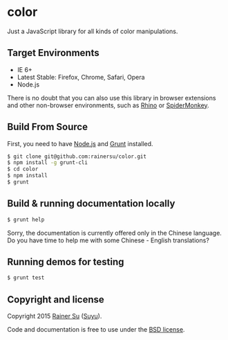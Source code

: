 # color
Just a JavaScript library for all kinds of color manipulations.

Target Environments
-------------------

- IE 6+
- Latest Stable: Firefox, Chrome, Safari, Opera
- Node.js

There is no doubt that you can also use this library in browser extensions and other non-browser environments, such as [Rhino](https://github.com/mozilla/rhino) or [SpiderMonkey](https://developer.mozilla.org/en-US/docs/Mozilla/Projects/SpiderMonkey?redirectlocale=en-US&redirectslug=SpiderMonkey).

Build From Source
-----------------

First, you need to have [Node.js](https://nodejs.org/) and [Grunt](http://gruntjs.com/) installed.

```bash
$ git clone git@github.com:rainersu/color.git
$ npm install -g grunt-cli
$ cd color
$ npm install
$ grunt
```

Build & running documentation locally
-------------------------------------

```bash
$ grunt help
```

Sorry, the documentation is currently offered only in the Chinese language. Do you have time to help me with some Chinese - English translations?

Running demos for testing
-------------------------

```bash
$ grunt test
```

Copyright and license
---------------------

Copyright 2015 [Rainer Su](mailto:rainersu@foxmail.com) ([Suyu](http://cn.linkedin.com/in/rainersu)).

Code and documentation is free to use under the [BSD license](https://github.com/rainersu/color/blob/master/LICENSE.md).
